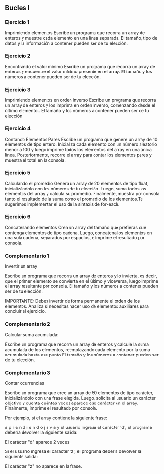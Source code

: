 ## Bucles I

### Ejercicio 1

Imprimiendo elementos
Escribe un programa que recorra un array de enteros y muestre cada elemento en una línea separada. El tamaño, tipo de datos y la información a contener pueden ser de tu elección.

### Ejercicio 2

Encontrando el valor mínimo 
Escribe un programa que recorra un array de enteros y encuentre el valor mínimo presente en el array. El tamaño y los números  a contener pueden ser de tu elección.

### Ejercicio 3

Imprimiendo elementos en orden inverso
Escribe un programa que recorra un array de enteros y los imprima en orden inverso, comenzando desde el último elemento.. El tamaño y los números  a contener pueden ser de tu elección.

### Ejercicio 4

Contando Elementos Pares
Escribe un programa que genere un array de 10 elementos de tipo entero. Inicializa cada elemento con un número aleatorio menor a 100 y luego imprime todos los elementos del array en una única línea. Posteriormente, recorre el array para contar los elementos pares y muestra el total en la consola.

### Ejercicio 5

Calculando el promedio 
Genera un array de 20 elementos de tipo float, inicializándolo con los números de tu elección. Luego, suma todos los elementos del array y calcula su promedio. Finalmente, muestra por consola tanto el resultado de la suma como el promedio de los elementos.Te sugerimos implementar el uso de la sintaxis de for-each.

### Ejercicio 6

Concatenando elementos
Crea un array del tamaño que prefieras que contenga elementos de tipo cadena. Luego, concatena los elementos en una sola cadena, separados por espacios, e imprime el resultado por consola.

### Complementario 1

Invertir un array

Escribe un programa que recorra un array de enteros y lo invierta, es decir, que el primer elemento se convierta en el último y viceversa, luego imprime el array resultante por consola.  El tamaño y los números  a contener pueden ser de tu elección.

IMPORTANTE: Debes invertir de forma permanente el orden de los elementos. Analiza si necesitas hacer uso de elementos auxiliares para concluir el ejercicio. 

### Complementario 2

Calcular suma acumulada:

Escribe un programa que recorra un array de enteros y  calcule la suma acumulada de los elementos, reemplazando cada elemento por la suma acumulada hasta ese punto.El tamaño y los números  a contener pueden ser de tu elección.


### Complementario 3

Contar ocurrencias

Escribe un programa que cree un array de 50 elementos de tipo carácter, inicializándolo con una frase elegida. Luego, solicita al usuario un carácter objetivo y cuenta cuántas veces aparece ese carácter en el array. Finalmente, imprime el resultado por consola.

Por ejemplo, si el array contiene la siguiente frase:

a	p	r	e	n	d	i	e	n	d	o		j	a	v   a
y el usuario ingresa el carácter 'd', el programa debería devolver la siguiente salida:

El carácter "d" aparece 2 veces.

Si el usuario ingresa el carácter 'z', el programa debería devolver la siguiente salida:

El carácter "z" no aparece en la frase.